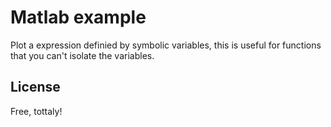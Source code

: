 # Matlab example

Plot a expression definied by symbolic variables, this is useful for functions that you can't isolate the variables.

## License

Free, tottaly!
